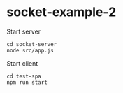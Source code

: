 # socket-example-2
Start server 
```
cd socket-server  
node src/app.js
```

Start client
```
cd test-spa
npm run start
```
